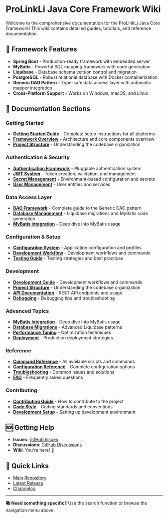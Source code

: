 # ProLinkLi Java Core Framework Wiki

Welcome to the comprehensive documentation for the ProLinkLi Java Core Framework! This wiki contains detailed guides, tutorials, and reference documentation.

## 🚀 Framework Features

- **Spring Boot** - Production-ready framework with embedded server
- **MyBatis** - Powerful SQL mapping framework with code generation
- **Liquibase** - Database schema version control and migration
- **PostgreSQL** - Robust relational database with Docker containerization
- **Generic DAO Pattern** - Type-safe data access layer with automatic mapper integration
- **Cross-Platform Support** - Works on Windows, macOS, and Linux

## 📖 Documentation Sections

### Getting Started
- **[Getting Started Guide](Getting-Started)** - Complete setup instructions for all platforms
- **[Framework Overview](Framework-Overview)** - Architecture and core components overview
- **[Project Structure](Project-Structure)** - Understanding the codebase organization

### Authentication & Security
- **[Authentication Framework](Authentication-Framework)** - Pluggable authentication system
- **[JWT System](JWT-System)** - Token creation, validation, and management
- **[Secret Management](Secret-Management)** - Environment-based configuration and secrets
- **[User Management](User-Management)** - User entities and services

### Data Access Layer
- **[DAO Framework](DAO-Framework)** - Complete guide to the Generic DAO pattern
- **[Database Management](Database-Management)** - Liquibase migrations and MyBatis code generation
- **[MyBatis Integration](MyBatis-Integration)** - Deep dive into MyBatis usage

### Configuration & Setup
- **[Configuration System](Configuration-System)** - Application configuration and profiles
- **[Development Workflow](Development-Workflow)** - Development workflows and commands
- **[Testing Guide](Testing-Guide)** - Testing strategies and best practices

### Development
- **[Development Guide](Development-Guide)** - Development workflows and commands
- **[Project Structure](Project-Structure)** - Understanding the codebase organization
- **[API Documentation](API-Documentation)** - REST API endpoints and usage
- **[Debugging](Debugging)** - Debugging tips and troubleshooting

### Advanced Topics
- **[MyBatis Integration](MyBatis-Integration)** - Deep dive into MyBatis usage
- **[Database Migrations](Database-Migrations)** - Advanced Liquibase patterns
- **[Performance Tuning](Performance-Tuning)** - Optimization techniques
- **[Deployment](Deployment)** - Production deployment strategies

### Reference
- **[Command Reference](Command-Reference)** - All available scripts and commands
- **[Configuration Reference](Configuration-Reference)** - Complete configuration options
- **[Troubleshooting](Troubleshooting)** - Common issues and solutions
- **[FAQ](FAQ)** - Frequently asked questions

### Contributing
- **[Contributing Guide](Contributing)** - How to contribute to the project
- **[Code Style](Code-Style)** - Coding standards and conventions
- **[Development Setup](Development-Setup)** - Setting up development environment

## 🆘 Getting Help

- **Issues**: [GitHub Issues](https://github.com/prolinkli/prolinkli-java-core/issues)
- **Discussions**: [GitHub Discussions](https://github.com/prolinkli/prolinkli-java-core/discussions)
- **Wiki**: You're here! 📍

## 🔗 Quick Links

- [Main Repository](https://github.com/prolinkli/prolinkli-java-core)
- [Latest Release](https://github.com/prolinkli/prolinkli-java-core/releases/latest)
- [Changelog](https://github.com/prolinkli/prolinkli-java-core/blob/main/CHANGELOG.md)

---

**📚 Need something specific?** Use the search function or browse the navigation menu above. 